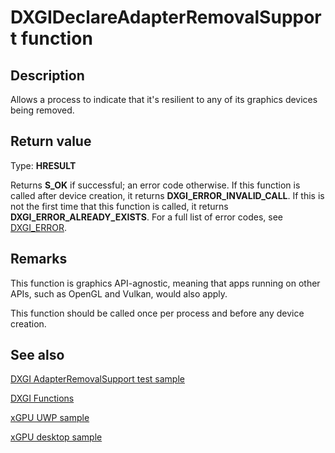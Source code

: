 # DXGIDeclareAdapterRemovalSupport function

## Description

Allows a process to indicate that it's resilient to any of its graphics devices being removed.

## Return value

Type: **HRESULT**

Returns **S_OK** if successful; an error code otherwise. If this function is called after device creation, it returns **DXGI_ERROR_INVALID_CALL**. If this is not the first time that this function is called, it returns **DXGI_ERROR_ALREADY_EXISTS**. For a full list of error codes, see [DXGI_ERROR](https://learn.microsoft.com/windows/desktop/direct3ddxgi/dxgi-error).

## Remarks

This function is graphics API-agnostic, meaning that apps running on other APIs, such as OpenGL and Vulkan, would also apply.

This function should be called once per process and before any device creation.

## See also

[DXGI AdapterRemovalSupport test sample](https://github.com/Microsoft/DirectX-Graphics-Samples/tree/develop/Tools/DXGIAdapterRemovalSupportTest)

[DXGI Functions](https://learn.microsoft.com/windows/desktop/direct3ddxgi/d3d10-graphics-reference-dxgi-functions)

[xGPU UWP sample](https://github.com/Microsoft/DirectX-Graphics-Samples/tree/develop/Samples/UWP/D3D12xGPU)

[xGPU desktop sample](https://github.com/Microsoft/DirectX-Graphics-Samples/tree/develop/Samples/Desktop/D3D12xGPU)
